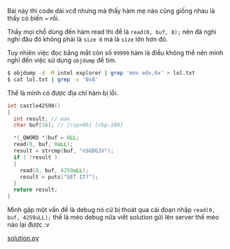 Bài này thì code dài vcđ nhưng mà thấy hàm mẹ nào cũng giống nhau là thấy có biến ~ rồi.

Thấy mọi chỗ dùng đến hàm read thì đề là `read(0, buf, 8);` nên đã nghi nghi đâu đó không phải là `size 8` mà là `size` lớn hơn đó.

Tuy nhiên việc đọc bằng mắt còn số `99999` hàm là điều không thể nên mình nghĩ đến việc sử dụng `objdump` để tìm.

```bash
$ objdump -d -M intel explorer | grep 'mov edx,0x' > lol.txt
$ cat lol.txt | grep -v '0x8'
```

Thế là mình có được địa chỉ hàm bị lỗi.

```c
int castle42590()
{
  int result; // eax
  char buf[16]; // [rsp+0h] [rbp-10h]

  *(_QWORD *)buf = 0LL;
  read(0, buf, 8uLL);
  result = strcmp(buf, "nSGDGJV");
  if ( !result )
  {
    read(0, buf, 4259uLL);
    result = puts("GET IT?");
  }
  return result;
}
```

Mình gặp một vấn đề là debug nó cứ bị thoát qua cái đoạn nhập `read(0, buf, 4259uLL);` thế là méo debug nữa viết solution gửi lên server thế méo nào lại được :v

[solution.py](solution.py)
